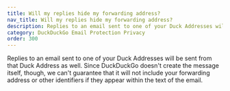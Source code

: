 ```yaml
---
title: Will my replies hide my forwarding address?
nav_title: Will my replies hide my forwarding address?
description: Replies to an email sent to one of your Duck Addresses will be sent from that Duck Address as well.
category: DuckDuckGo Email Protection Privacy
order: 300
---
```


Replies to an email sent to one of your Duck Addresses will be sent from that Duck Address as well. Since DuckDuckGo doesn't create the message itself, though, we can't guarantee that it will not include your forwarding address or other identifiers if they appear within the text of the email.

